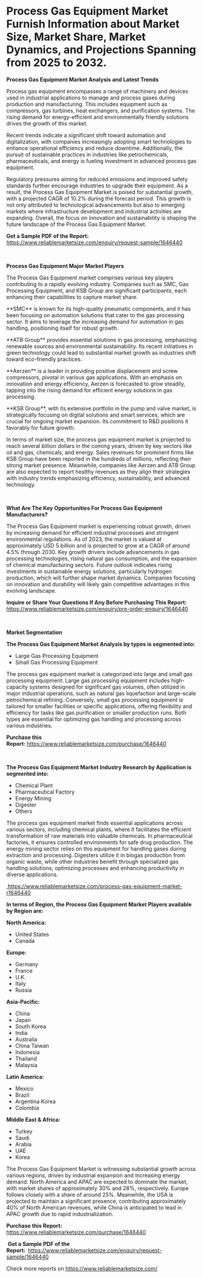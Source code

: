 <p><h1>Process Gas Equipment Market Furnish Information about Market Size, Market Share, Market Dynamics, and Projections Spanning from 2025 to 2032.</h1></p><p><strong>Process Gas Equipment Market Analysis and Latest Trends</strong></p>
<p><p>Process gas equipment encompasses a range of machinery and devices used in industrial applications to manage and process gases during production and manufacturing. This includes equipment such as compressors, gas turbines, heat exchangers, and purification systems. The rising demand for energy-efficient and environmentally friendly solutions drives the growth of this market. </p><p>Recent trends indicate a significant shift toward automation and digitalization, with companies increasingly adopting smart technologies to enhance operational efficiency and reduce downtime. Additionally, the pursuit of sustainable practices in industries like petrochemicals, pharmaceuticals, and energy is fueling investment in advanced process gas equipment. </p><p>Regulatory pressures aiming for reduced emissions and improved safety standards further encourage industries to upgrade their equipment. As a result, the Process Gas Equipment Market is poised for substantial growth, with a projected CAGR of 10.2% during the forecast period. This growth is not only attributed to technological advancements but also to emerging markets where infrastructure development and industrial activities are expanding. Overall, the focus on innovation and sustainability is shaping the future landscape of the Process Gas Equipment Market.</p></p>
<p><strong>Get a Sample PDF of the Report:&nbsp;</strong> <a href="https://www.reliablemarketsize.com/enquiry/request-sample/1646440?utm_campaign=1836&utm_medium=2&utm_source=Github&utm_content=ia&utm_term=23022025&utm_id=process-gas-equipment">https://www.reliablemarketsize.com/enquiry/request-sample/1646440</a></p>
<p>&nbsp;</p>
<p><strong>Process Gas Equipment Major Market Players</strong></p>
<p><p>The Process Gas Equipment market comprises various key players contributing to a rapidly evolving industry. Companies such as SMC, Gas Processing Equipment, and KSB Group are significant participants, each enhancing their capabilities to capture market share.</p><p>**SMC** is known for its high-quality pneumatic components, and it has been focusing on automation solutions that cater to the gas processing sector. It aims to leverage the increasing demand for automation in gas handling, positioning itself for robust growth.</p><p>**ATB Group** provides essential solutions in gas processing, emphasizing renewable sources and environmental sustainability. Its recent initiatives in green technology could lead to substantial market growth as industries shift toward eco-friendly practices.</p><p>**Aerzen** is a leader in providing positive displacement and screw compressors, pivotal in various gas applications. With an emphasis on innovation and energy efficiency, Aerzen is forecasted to grow steadily, tapping into the rising demand for efficient energy solutions in gas processing.</p><p>**KSB Group**, with its extensive portfolio in the pump and valve market, is strategically focusing on digital solutions and smart services, which are crucial for ongoing market expansion. Its commitment to R&D positions it favorably for future growth.</p><p>In terms of market size, the process gas equipment market is projected to reach several billion dollars in the coming years, driven by key sectors like oil and gas, chemicals, and energy. Sales revenues for prominent firms like KSB Group have been reported in the hundreds of millions, reflecting their strong market presence. Meanwhile, companies like Aerzen and ATB Group are also expected to report healthy revenues as they align their strategies with industry trends emphasizing efficiency, sustainability, and advanced technology.</p></p>
<p>&nbsp;</p>
<p><strong>What Are The Key Opportunities For Process Gas Equipment Manufacturers?</strong></p>
<p><p>The Process Gas Equipment market is experiencing robust growth, driven by increasing demand for efficient industrial processes and stringent environmental regulations. As of 2023, the market is valued at approximately USD 5 billion and is projected to grow at a CAGR of around 4.5% through 2030. Key growth drivers include advancements in gas processing technologies, rising natural gas consumption, and the expansion of chemical manufacturing sectors. Future outlook indicates rising investments in sustainable energy solutions, particularly hydrogen production, which will further shape market dynamics. Companies focusing on innovation and durability will likely gain competitive advantages in this evolving landscape.</p></p>
<p><strong>Inquire or Share Your Questions If Any Before Purchasing This Report:</strong> <a href="https://www.reliablemarketsize.com/enquiry/pre-order-enquiry/1646440?utm_campaign=1836&utm_medium=2&utm_source=Github&utm_content=ia&utm_term=23022025&utm_id=process-gas-equipment">https://www.reliablemarketsize.com/enquiry/pre-order-enquiry/1646440</a></p>
<p>&nbsp;</p>
<p><strong>Market Segmentation</strong></p>
<p><strong>The Process Gas Equipment Market Analysis by types is segmented into:</strong></p>
<p><ul><li>Large Gas Processing Equipment</li><li>Small Gas Processing Equipment</li></ul></p>
<p><p>The process gas equipment market is categorized into large and small gas processing equipment. Large gas processing equipment includes high-capacity systems designed for significant gas volumes, often utilized in major industrial operations, such as natural gas liquefaction and large-scale petrochemical refining. Conversely, small gas processing equipment is tailored for smaller facilities or specific applications, offering flexibility and efficiency for tasks like gas purification or smaller production runs. Both types are essential for optimizing gas handling and processing across various industries.</p></p>
<p><strong>Purchase this Report:&nbsp;</strong><a href="https://www.reliablemarketsize.com/purchase/1646440?utm_campaign=1836&utm_medium=2&utm_source=Github&utm_content=ia&utm_term=23022025&utm_id=process-gas-equipment">https://www.reliablemarketsize.com/purchase/1646440</a></p>
<p>&nbsp;</p>
<p><strong>The Process Gas Equipment Market Industry Research by Application is segmented into:</strong></p>
<p><ul><li>Chemical Plant</li><li>Pharmaceutical Factory</li><li>Energy Mining</li><li>Digester</li><li>Others</li></ul></p>
<p><p>The process gas equipment market finds essential applications across various sectors, including chemical plants, where it facilitates the efficient transformation of raw materials into valuable chemicals. In pharmaceutical factories, it ensures controlled environments for safe drug production. The energy mining sector relies on this equipment for handling gases during extraction and processing. Digesters utilize it in biogas production from organic waste, while other industries benefit through specialized gas handling solutions, optimizing processes and enhancing productivity in diverse applications.</p></p>
<p><a href="https://www.reliablemarketsize.com/process-gas-equipment-market-r1646440?utm_campaign=1836&utm_medium=2&utm_source=Github&utm_content=ia&utm_term=23022025&utm_id=process-gas-equipment">&nbsp;https://www.reliablemarketsize.com/process-gas-equipment-market-r1646440</a></p>
<p><strong>In terms of Region, the Process Gas Equipment Market Players available by Region are:</strong></p>
<p>
    <p> <strong> North America: </strong>
        <ul>
            <li>United States</li>
            <li>Canada</li>
        </ul>
        </p> 
    <p> <strong> Europe: </strong>
        <ul>
            <li>Germany</li>
            <li>France</li>
            <li>U.K.</li>
            <li>Italy</li>
            <li>Russia</li>
        </ul>
        </p> 
    <p> <strong> Asia-Pacific: </strong>
        <ul>
            <li>China</li>
            <li>Japan</li>
            <li>South Korea</li>
            <li>India</li>
            <li>Australia</li>
            <li>China Taiwan</li>
            <li>Indonesia</li>
            <li>Thailand</li>
            <li>Malaysia</li>
        </ul>
        </p> 
    <p> <strong> Latin America: </strong>
        <ul>
            <li>Mexico</li>
            <li>Brazil</li>
            <li>Argentina Korea</li>
            <li>Colombia</li>
        </ul>
        </p> 
    <p> <strong> Middle East & Africa: </strong>
        <ul>
            <li>Turkey</li>
            <li>Saudi</li>
            <li>Arabia</li>
            <li>UAE</li>
            <li>Korea</li>
        </ul>
    </p>
    </p>
<p><p>The Process Gas Equipment Market is witnessing substantial growth across various regions, driven by industrial expansion and increasing energy demand. North America and APAC are expected to dominate the market, with market shares of approximately 30% and 28%, respectively. Europe follows closely with a share of around 25%. Meanwhile, the USA is projected to maintain a significant presence, contributing approximately 40% of North American revenues, while China is anticipated to lead in APAC growth due to rapid industrialization.</p></p>
<p><strong>Purchase this Report: </strong><a href="https://www.reliablemarketsize.com/purchase/1646440?utm_campaign=1836&utm_medium=2&utm_source=Github&utm_content=ia&utm_term=23022025&utm_id=process-gas-equipment">https://www.reliablemarketsize.com/purchase/1646440</a></p>
<p>&nbsp;<strong>Get a Sample PDF of the Report:&nbsp;&nbsp;</strong><a href="https://www.reliablemarketsize.com/enquiry/request-sample/1646440?utm_campaign=1836&utm_medium=2&utm_source=Github&utm_content=ia&utm_term=23022025&utm_id=process-gas-equipment">https://www.reliablemarketsize.com/enquiry/request-sample/1646440</a></p>
<p><strong></strong></p>
<p>Check more reports on <a href="https://www.reliablemarketsize.com/?utm_campaign=1836&utm_medium=2&utm_source=Github&utm_content=ia&utm_term=23022025&utm_id=process-gas-equipment">https://www.reliablemarketsize.com/</a></p>